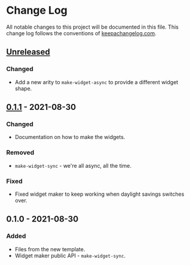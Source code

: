 # Change Log
All notable changes to this project will be documented in this file. This change log follows the conventions of [keepachangelog.com](http://keepachangelog.com/).

## [Unreleased]
### Changed
- Add a new arity to `make-widget-async` to provide a different widget shape.

## [0.1.1] - 2021-08-30
### Changed
- Documentation on how to make the widgets.

### Removed
- `make-widget-sync` - we're all async, all the time.

### Fixed
- Fixed widget maker to keep working when daylight savings switches over.

## 0.1.0 - 2021-08-30
### Added
- Files from the new template.
- Widget maker public API - `make-widget-sync`.

[Unreleased]: https://github.com/your-name/invertebrate-data/compare/0.1.1...HEAD
[0.1.1]: https://github.com/your-name/invertebrate-data/compare/0.1.0...0.1.1
